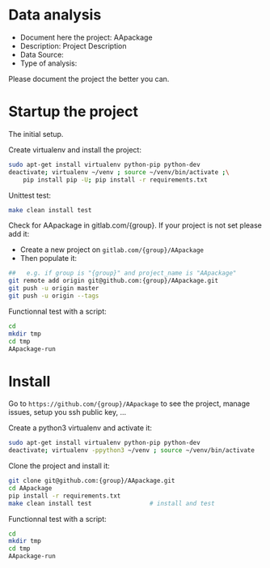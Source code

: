 # Data analysis
- Document here the project: AApackage
- Description: Project Description
- Data Source:
- Type of analysis:

Please document the project the better you can.

# Startup the project

The initial setup.

Create virtualenv and install the project:
```bash
sudo apt-get install virtualenv python-pip python-dev
deactivate; virtualenv ~/venv ; source ~/venv/bin/activate ;\
    pip install pip -U; pip install -r requirements.txt
```

Unittest test:
```bash
make clean install test
```

Check for AApackage in gitlab.com/{group}.
If your project is not set please add it:

- Create a new project on `gitlab.com/{group}/AApackage`
- Then populate it:

```bash
##   e.g. if group is "{group}" and project_name is "AApackage"
git remote add origin git@github.com:{group}/AApackage.git
git push -u origin master
git push -u origin --tags
```

Functionnal test with a script:

```bash
cd
mkdir tmp
cd tmp
AApackage-run
```

# Install

Go to `https://github.com/{group}/AApackage` to see the project, manage issues,
setup you ssh public key, ...

Create a python3 virtualenv and activate it:

```bash
sudo apt-get install virtualenv python-pip python-dev
deactivate; virtualenv -ppython3 ~/venv ; source ~/venv/bin/activate
```

Clone the project and install it:

```bash
git clone git@github.com:{group}/AApackage.git
cd AApackage
pip install -r requirements.txt
make clean install test                # install and test
```
Functionnal test with a script:

```bash
cd
mkdir tmp
cd tmp
AApackage-run
```
